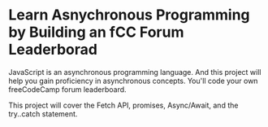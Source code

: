 # Learn Asnychronous Programming by Building an fCC Forum Leaderborad

JavaScript is an asynchronous programming language. And this project will help you gain proficiency in asynchronous concepts. You'll code your own freeCodeCamp forum leaderboard.

This project will cover the Fetch API, promises, Async/Await, and the try..catch statement.
